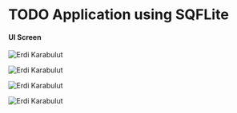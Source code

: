 # TODO Application using SQFLite


#### UI Screen

![Erdi Karabulut](https://i.ibb.co/k0tqxdJ/Welcome.jpg)

![Erdi Karabulut](https://i.ibb.co/Lt8HsrD/Add-Notes.jpg)


![Erdi Karabulut](https://i.ibb.co/bRsSp0L/Empty-task.jpg)



![Erdi Karabulut](https://i.ibb.co/NW3MP1D/List.jpg)

